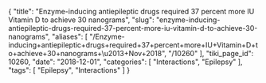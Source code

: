 {
    "title": "Enzyme-inducing antiepileptic drugs required 37 percent more IU Vitamin D to achieve 30 nanograms",
    "slug": "enzyme-inducing-antiepileptic-drugs-required-37-percent-more-iu-vitamin-d-to-achieve-30-nanograms",
    "aliases": [
        "/Enzyme-inducing+antiepileptic+drugs+required+37+percent+more+IU+Vitamin+D+to+achieve+30+nanograms+\u2013+Nov+2018",
        "/10260"
    ],
    "tiki_page_id": 10260,
    "date": "2018-12-01",
    "categories": [
        "Interactions",
        "Epilepsy"
    ],
    "tags": [
        "Epilepsy",
        "Interactions"
    ]
}